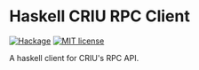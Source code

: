 # Haskell CRIU RPC Client
[![Hackage](https://img.shields.io/badge/Hackage-0.0.1-orange.svg)](https://hackage.haskell.org/package/criu-rpc)
[![MIT license](https://img.shields.io/badge/license-MIT-blue.svg)](LICENSE)

A haskell client for CRIU's RPC API.
